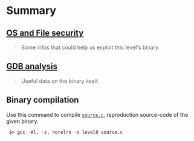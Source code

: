 # Summary

## [OS and File security](./security.md)

> Some infos that could help us exploit this level's binary.

## [GDB analysis](./gdb.md)

> Useful data on the binary itself.

## Binary compilation

Use this command to compile [`source.c`](../source.c), reproduction source-code of the given binary.

```shell
 $> gcc -Wl, -z, norelro -o level0 source.c
```